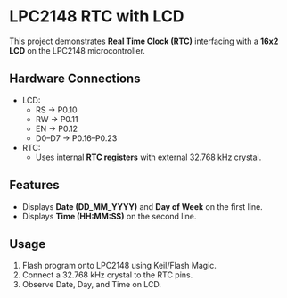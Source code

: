 # LPC2148 RTC with LCD

This project demonstrates **Real Time Clock (RTC)** interfacing with a **16x2 LCD** on the LPC2148 microcontroller.

##  Hardware Connections
- LCD:
  - RS → P0.10
  - RW → P0.11
  - EN → P0.12
  - D0–D7 → P0.16–P0.23
- RTC:
  - Uses internal **RTC registers** with external 32.768 kHz crystal.

##  Features
- Displays **Date (DD_MM_YYYY)** and **Day of Week** on the first line.
- Displays **Time (HH:MM:SS)** on the second line.

##  Usage
1. Flash program onto LPC2148 using Keil/Flash Magic.
2. Connect a 32.768 kHz crystal to the RTC pins.
3. Observe Date, Day, and Time on LCD.

